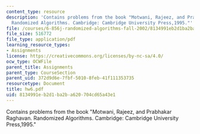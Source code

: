 ```yaml
---
content_type: resource
description: 'Contains problems from the book "Motwani, Rajeez, and Prabhakar Raghavan.
  Randomized Algorithms. Cambridge: Cambridge University Press,1995."'
file: /courses/6-856j-randomized-algorithms-fall-2002/8134991eb2d1ba2ba620704cd65a43e1_hw6.pdf
file_size: 516772
file_type: application/pdf
learning_resource_types:
- Assignments
license: https://creativecommons.org/licenses/by-nc-sa/4.0/
ocw_type: OCWFile
parent_title: Assignments
parent_type: CourseSection
parent_uid: 372d9d6e-7fbf-5010-8feb-41f111353735
resourcetype: Document
title: hw6.pdf
uid: 8134991e-b2d1-ba2b-a620-704cd65a43e1
---
```

Contains problems from the book "Motwani, Rajeez, and Prabhakar Raghavan. Randomized Algorithms. Cambridge: Cambridge University Press,1995."